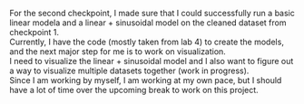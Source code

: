 For the second checkpoint, I made sure that I could successfully run a basic linear modela and a linear + sinusoidal model on the cleaned dataset from checkpoint 1.  
Currently, I have the code (mostly taken from lab 4) to create the models, and the next major step for me is to work on visualization.  
I need to visualize the linear + sinusoidal model and I also want to figure out a way to visualize multiple datasets together (work in progress).  
Since I am working by myself, I am working at my own pace, but I should have a lot of time over the upcoming break to work on this project. 
